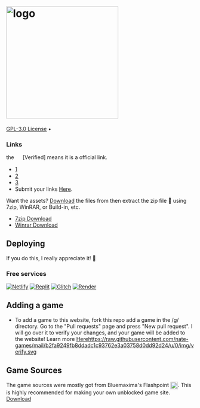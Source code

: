 # <a href="https://app.netlify.com/start"><img src="https://github.com/nate-games/nate-games.github.io/assets/131909495/ec753042-8f99-4a29-ae97-041366748059" alt="logo" style="height: auto; width: 300px;" title="logo"></a>



[GPL-3.0 License](https://github.com/nate-games/nate-games.github.io/blob/main/LICENSE) • []()


### Links
the <img src="https://github.com/nate-games/nate-games.github.io/assets/131909495/56a7b78e-845b-47ee-958c-0622f78ac4da" width="15" style="vertical-align: middle;"> [Verified] means it is a official link.
- [1](https://nate-games.github.io/)<img src="https://github.com/nate-games/nate-games.github.io/assets/131909495/56a7b78e-845b-47ee-958c-0622f78ac4da" width="15" style="vertical-align: middle;">
- [2](https://nate-games2.github.io/)<img src="https://github.com/nate-games/nate-games.github.io/assets/131909495/56a7b78e-845b-47ee-958c-0622f78ac4da" width="15" style="vertical-align: middle;">
- [3](https://nate-games.netlify.app/)<img src="https://github.com/nate-games/nate-games.github.io/assets/131909495/56a7b78e-845b-47ee-958c-0622f78ac4da" width="15" style="vertical-align: middle;">
- Submit your links [Here](https://docs.google.com/forms/d/e/1FAIpQLSeHFEk4rR1r98SnzdBStOPvv4zAr2OG-RkuajaafaFumVeHlQ/viewform).

Want the assets?
[Download](https://github.com/nate-games/nate-games.github.io/archive/refs/heads/main.zip) the files from then extract the zip file 📁 using 7zip, WinRAR, or Build-in, etc.
- [7zip Download](https://www.7-zip.org/)
- [Winrar Download](https://www.win-rar.com/download.html?&L=0)

## Deploying
If you do this, I really appreciate it! 🙏
### Free services

<a href="https://app.netlify.com/start"><img src="https://www.netlify.com/img/deploy/button.svg" alt="Netlify" /></a>
<a href="https://replit.com/@nate-games/nate-games?v=1"><img src="https://raw.githubusercontent.com/BinBashBanana/deploy-buttons/master/buttons/remade/replit.svg" alt="Replit" /></a>
<a href="https://glitch.com/edit/#!/import/github/nate-games/nate-games.github.io"><img src="https://camo.githubusercontent.com/b9ed2c6d05789a49ac411c259b7659ac0cfa03386be74f91fe6636420115ce98/68747470733a2f2f62696e6261736862616e616e612e6769746875622e696f2f6465706c6f792d627574746f6e732f627574746f6e732f72656d6164652f676c697463682e737667" alt="Glitch" /></a>
<a href="https://dashboard.render.com/select-repo?type=web"><img src="https://camo.githubusercontent.com/f893a13ee397f1e5dfc5f4ae1280a4667ba61e2ee623a0c688436f61523431c5/68747470733a2f2f62696e6261736862616e616e612e6769746875622e696f2f6465706c6f792d627574746f6e732f627574746f6e732f72656d6164652f72656e6465722e737667" alt="Render" /></a>

## Adding a game

- To add a game to this website, fork this repo add a game in the /g/ directory. Go to the "Pull requests" page and press "New pull request". I will go over it to verify your changes, and your game will be added to the website! Learn more [Here](https://docs.github.com/en/get-started/quickstart/contributing-to-projects)https://raw.githubusercontent.com/nate-games/mail/b2fa9249fb8ddadc1c93762e3a03758d0dd92d24/u/0/img/verify.svg
## Game Sources
The game sources were mostly got from Bluemaxima's Flashpoint <img src="https://upload.wikimedia.org/wikipedia/commons/thumb/2/26/BlueMaxima%27s_Flashpoint_logo_-_inverted.svg/2048px-BlueMaxima%27s_Flashpoint_logo_-_inverted.svg.png" width="20" style="vertical-align: middle;">. This is highly recommended for making your own unblocked game site.
[Download](https://bluemaxima.org/flashpoint/)
